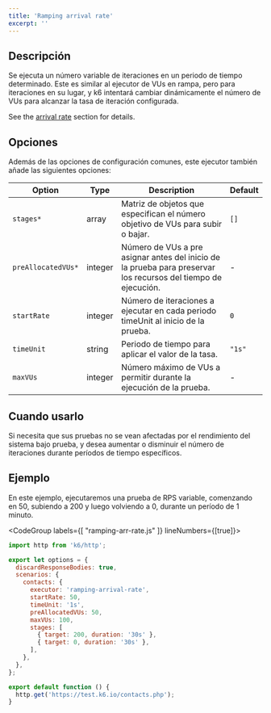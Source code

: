 ```yaml
---
title: 'Ramping arrival rate'
excerpt: ''
---
```


## Descripción

Se ejecuta un número variable de iteraciones en un periodo de tiempo determinado. Este es similar al ejecutor de VUs en rampa, pero para iteraciones en su lugar, y k6 intentará cambiar dinámicamente el número de VUs para alcanzar la tasa de iteración configurada.

See the [arrival rate](#arrival-rate) section for details.

## Opciones

Además de las opciones de configuración comunes, este ejecutor también añade las siguientes opciones:

| Option             | Type    | Description                                                                             | Default |
| ------------------ | ------- | --------------------------------------------------------------------------------------- | ------- |
| `stages*`          | array   | Matriz de objetos que especifican el número objetivo de VUs para subir o bajar.    | `[]`    |
| `preAllocatedVUs*` | integer | Número de VUs a pre asignar antes del inicio de la prueba para preservar los recursos del tiempo de ejecución. | -       |
| `startRate`        | integer | Número de iteraciones a ejecutar en cada periodo timeUnit al inicio de la prueba.                   | `0`     |
| `timeUnit`         | string  | Periodo de tiempo para aplicar el valor de la tasa.                      | `"1s"`  |
| `maxVUs`           | integer | Número máximo de VUs a permitir durante la ejecución de la prueba.                                     | -       |

## Cuando usarlo

Si necesita que sus pruebas no se vean afectadas por el rendimiento del sistema bajo prueba, y desea aumentar o disminuir el número de iteraciones durante períodos de tiempo específicos.
 

## Ejemplo

En este ejemplo, ejecutaremos una prueba de RPS variable, comenzando en 50, subiendo a 200 y luego volviendo a 0, durante un período de 1 minuto.

<CodeGroup labels={[ "ramping-arr-rate.js" ]} lineNumbers={[true]}>

```javascript
import http from 'k6/http';

export let options = {
  discardResponseBodies: true,
  scenarios: {
    contacts: {
      executor: 'ramping-arrival-rate',
      startRate: 50,
      timeUnit: '1s',
      preAllocatedVUs: 50,
      maxVUs: 100,
      stages: [
        { target: 200, duration: '30s' },
        { target: 0, duration: '30s' },
      ],
    },
  },
};

export default function () {
  http.get('https://test.k6.io/contacts.php');
}
```

</CodeGroup>
